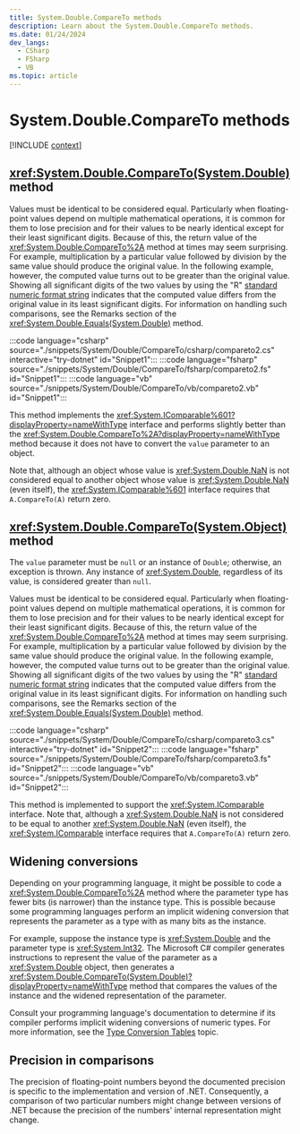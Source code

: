 ```yaml
---
title: System.Double.CompareTo methods
description: Learn about the System.Double.CompareTo methods.
ms.date: 01/24/2024
dev_langs:
  - CSharp
  - FSharp
  - VB
ms.topic: article
---
```

# System.Double.CompareTo methods

[!INCLUDE [context](includes/context.md)]

## <xref:System.Double.CompareTo(System.Double)> method

Values must be identical to be considered equal. Particularly when floating-point values depend on multiple mathematical operations, it is common for them to lose precision and for their values to be nearly identical except for their least significant digits. Because of this, the return value of the <xref:System.Double.CompareTo%2A> method at times may seem surprising. For example, multiplication by a particular value followed by division by the same value should produce the original value. In the following example, however, the computed value turns out to be greater than the original value. Showing all significant digits of the two values by using the "R" [standard numeric format string](../../standard/base-types/standard-numeric-format-strings.md) indicates that the computed value differs from the original value in its least significant digits. For information on handling such comparisons, see the Remarks section of the <xref:System.Double.Equals(System.Double)> method.

:::code language="csharp" source="./snippets/System/Double/CompareTo/csharp/compareto2.cs" interactive="try-dotnet" id="Snippet1":::
:::code language="fsharp" source="./snippets/System/Double/CompareTo/fsharp/compareto2.fs" id="Snippet1":::
:::code language="vb" source="./snippets/System/Double/CompareTo/vb/compareto2.vb" id="Snippet1":::

This method implements the <xref:System.IComparable%601?displayProperty=nameWithType> interface and performs slightly better than the <xref:System.Double.CompareTo%2A?displayProperty=nameWithType> method because it does not have to convert the `value` parameter to an object.

Note that, although an object whose value is <xref:System.Double.NaN> is not considered equal to another object whose value is <xref:System.Double.NaN> (even itself), the <xref:System.IComparable%601> interface requires that `A.CompareTo(A)` return zero.

## <xref:System.Double.CompareTo(System.Object)> method

The `value` parameter must be `null` or an instance of `Double`; otherwise, an exception is thrown. Any instance of <xref:System.Double>, regardless of its value, is considered greater than `null`.

Values must be identical to be considered equal. Particularly when floating-point values depend on multiple mathematical operations, it is common for them to lose precision and for their values to be nearly identical except for their least significant digits. Because of this, the return value of the <xref:System.Double.CompareTo%2A> method at times may seem surprising. For example, multiplication by a particular value followed by division by the same value should produce the original value. In the following example, however, the computed value turns out to be greater than the original value. Showing all significant digits of the two values by using the "R" [standard numeric format string](../../standard/base-types/standard-numeric-format-strings.md) indicates that the computed value differs from the original value in its least significant digits. For information on handling such comparisons, see the Remarks section of the <xref:System.Double.Equals(System.Double)> method.

:::code language="csharp" source="./snippets/System/Double/CompareTo/csharp/compareto3.cs" interactive="try-dotnet" id="Snippet2":::
:::code language="fsharp" source="./snippets/System/Double/CompareTo/fsharp/compareto3.fs" id="Snippet2":::
:::code language="vb" source="./snippets/System/Double/CompareTo/vb/compareto3.vb" id="Snippet2":::

This method is implemented to support the <xref:System.IComparable> interface. Note that, although a <xref:System.Double.NaN> is not considered to be equal to another <xref:System.Double.NaN> (even itself), the <xref:System.IComparable> interface requires that `A.CompareTo(A)` return zero.

## Widening conversions

Depending on your programming language, it might be possible to code a <xref:System.Double.CompareTo%2A> method where the parameter type has fewer bits (is narrower) than the instance type. This is possible because some programming languages perform an implicit widening conversion that represents the parameter as a type with as many bits as the instance.

For example, suppose the instance type is <xref:System.Double> and the parameter type is <xref:System.Int32>. The Microsoft C# compiler generates instructions to represent the value of the parameter as a <xref:System.Double> object, then generates a <xref:System.Double.CompareTo(System.Double)?displayProperty=nameWithType> method that compares the values of the instance and the widened representation of the parameter.

Consult your programming language's documentation to determine if its compiler performs implicit widening conversions of numeric types. For more information, see the [Type Conversion Tables](../../standard/base-types/conversion-tables.md) topic.

## Precision in comparisons

The precision of floating-point numbers beyond the documented precision is specific to the implementation and version of .NET. Consequently, a comparison of two particular numbers might change between versions of .NET because the precision of the numbers' internal representation might change.
